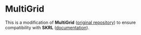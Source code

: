 # MultiGrid

This is a modification of **MultiGrid** ([original repository](https://github.com/ini/multigrid)) to ensure compatibility with **SKRL** ([documentation](https://skrl.readthedocs.io/en/latest/)).
